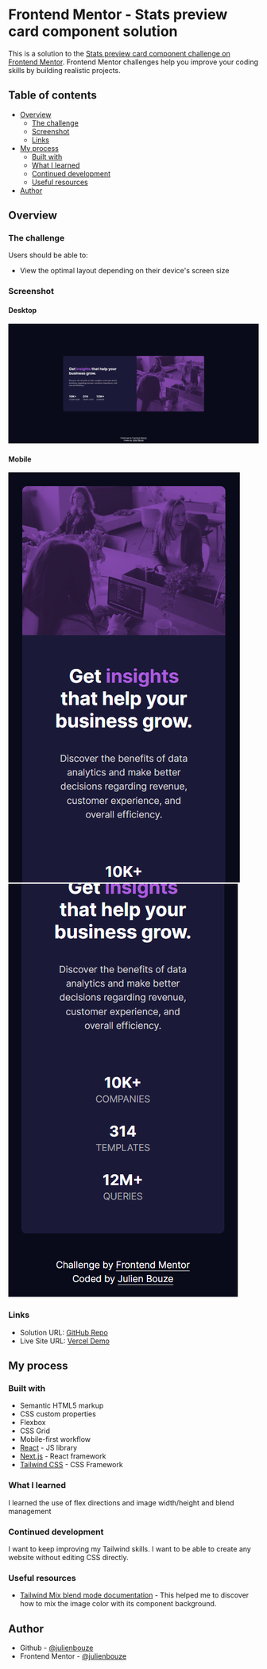 # Frontend Mentor - Stats preview card component solution

This is a solution to the [Stats preview card component challenge on Frontend Mentor](https://www.frontendmentor.io/challenges/stats-preview-card-component-8JqbgoU62). Frontend Mentor challenges help you improve your coding skills by building realistic projects. 

## Table of contents

- [Overview](#overview)
  - [The challenge](#the-challenge)
  - [Screenshot](#screenshot)
  - [Links](#links)
- [My process](#my-process)
  - [Built with](#built-with)
  - [What I learned](#what-i-learned)
  - [Continued development](#continued-development)
  - [Useful resources](#useful-resources)
- [Author](#author)

## Overview

### The challenge

Users should be able to:

- View the optimal layout depending on their device's screen size

### Screenshot
#### Desktop

![](./screenshots/desktop.png)

#### Mobile

![](./screenshots/mobile1.png)
![](./screenshots/mobile2.png)


### Links

- Solution URL: [GitHub Repo](https://github.com/julienbouze/stats-preview-card-component)
- Live Site URL: [Vercel Demo](https://stats-preview-card-component-eta-kohl-48.vercel.app/)

## My process

### Built with

- Semantic HTML5 markup
- CSS custom properties
- Flexbox
- CSS Grid
- Mobile-first workflow
- [React](https://reactjs.org/) - JS library
- [Next.js](https://nextjs.org/) - React framework
- [Tailwind CSS](https://tailwindcss.com/) - CSS Framework


### What I learned

I learned the use of flex directions and image width/height and blend management


### Continued development

I want to keep improving my Tailwind skills. I want to be able to create any website without editing CSS directly.

### Useful resources

- [Tailwind Mix blend mode documentation](https://tailwindcss.com/docs/mix-blend-mode) - This helped me to discover how to mix the image color with its component background.

## Author

- Github - [@julienbouze](https://github.com/julienbouze)
- Frontend Mentor - [@julienbouze](https://www.frontendmentor.io/profile/julienbouze)
